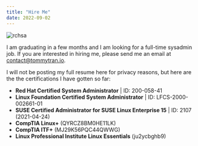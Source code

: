 ```yaml
---
title: "Hire Me"
date: 2022-09-02
---
```


![rchsa](/images/rhcsa.png)

I am graduating in a few months and I am looking for a full-time sysadmin job. If you are interested in hiring me, please send me an email at contact@tommytran.io.

I will not be posting my full resume here for privacy reasons, but here are the the certifications I have gotten so far:

- **Red Hat Certified System Administrator** | ID: 200-058-41
- **Linux Foundation Certified System Administrator** | ID: LFCS-2000-002661-01
- **SUSE Certified Administrator for SUSE Linux Enterprise 15** | ID: 2107 (2021-04-24)
- **CompTIA Linux+** (QYRCZ8BM0HE11LK)
- **CompTIA ITF+** (MJ29K56PQC44QWWG)
- **Linux Professional Institute Linux Essentials** (ju2ycbghb9)